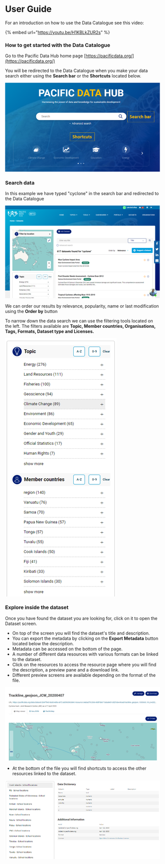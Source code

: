 # User Guide

For an introduction on how to use the Data Catalogue see this video:

{% embed url="https://youtu.be/H1KBLkZUR2s" %}

### How to get started with the Data Catalogue

Go to the Pacific Data Hub home page [https://pacificdata.org/](https://pacificdata.org/)

You will be redirected to the Data Catalogue when you make your data search either using the **Search bar** or the **Shortcuts** located below.

![](../.gitbook/assets/image%20%2883%29.png)

### Search data

In this example we have typed "cyclone" in the search bar and redirected to the Data Catalogue

![](../.gitbook/assets/image%20%2881%29.png)

We can order our results by relevance, popularity, name or last modification using the **Order by** button

To narrow down the data search we can use the filtering tools located on the left. The filters available are **Topic, Member countries, Organisations, Tags, Formats, Dataset type and Licenses.**

![](../.gitbook/assets/image%20%2882%29.png)

### Explore inside the dataset

Once you have found the dataset you are looking for, click on it to open the Dataset screen.

* On top of the screen you will find the dataset's title and description. 
* You can export the metadata by clicking on the **Export Metadata**  button located below the description.
* Metadata can be accessed on the bottom of the page.
* A number of different data resources with various formats can be linked to the dataset. 
* Click on the resources to access the resource page where you will find the description, a preview pane and a download link.
* Different preview screens are available depending on the format of the file. 



![](../.gitbook/assets/image%20%2880%29.png)

* At the bottom of the file you will find shortcuts to access the other resources linked to the dataset.

![](../.gitbook/assets/image%20%2884%29.png)

